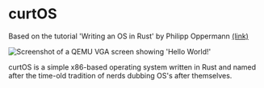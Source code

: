 # curtOS
Based on the tutorial 'Writing an OS in Rust' by Philipp Oppermann [(link)](https://os.phil-opp.com/)

![Screenshot of a QEMU VGA screen showing 'Hello World!'](https://github.com/curtis-wils0n/curt_os/assets/60797928/098a108f-a4f0-414a-8aac-c7d39a487bcd)

curtOS is a simple x86-based operating system written in Rust and named after the time-old tradition of nerds dubbing OS's after themselves.
